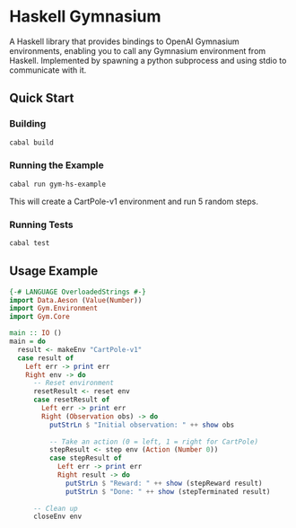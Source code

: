 # Haskell Gymnasium

A Haskell library that provides bindings to OpenAI Gymnasium environments, enabling you to call any Gymnasium environment from Haskell. Implemented by spawning a python subprocess and using stdio to communicate with it.

## Quick Start

### Building

```bash
cabal build
```

### Running the Example

```bash
cabal run gym-hs-example
```

This will create a CartPole-v1 environment and run 5 random steps.

### Running Tests

```bash
cabal test
```

## Usage Example

```haskell
{-# LANGUAGE OverloadedStrings #-}
import Data.Aeson (Value(Number))
import Gym.Environment
import Gym.Core

main :: IO ()
main = do
  result <- makeEnv "CartPole-v1"
  case result of
    Left err -> print err
    Right env -> do
      -- Reset environment
      resetResult <- reset env
      case resetResult of
        Left err -> print err
        Right (Observation obs) -> do
          putStrLn $ "Initial observation: " ++ show obs
          
          -- Take an action (0 = left, 1 = right for CartPole)
          stepResult <- step env (Action (Number 0))
          case stepResult of
            Left err -> print err
            Right result -> do
              putStrLn $ "Reward: " ++ show (stepReward result)
              putStrLn $ "Done: " ++ show (stepTerminated result)
      
      -- Clean up
      closeEnv env
```